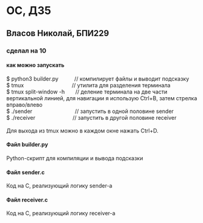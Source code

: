 # ОС, ДЗ5
## Власов Николай, БПИ229

### сделал на 10

#### как можно запускать
\$ python3 builder.py&emsp;&emsp;&emsp;// компилирует файлы и выводит подсказку \
\$ tmux&emsp;&emsp;&emsp;&emsp;&emsp;&emsp;&emsp;&emsp;&emsp;// утилита для разделения терминала \
\$ tmux split-window -h&emsp;&emsp;// деление терминала на две части вертикальной линией, для навигации я использую Ctrl+B, затем стрелка вправо/влево \
\$ ./sender&emsp;&emsp;&emsp;&emsp;&emsp;&emsp;&emsp;&emsp;// запустить в одной половине sender \
\$ ./receiver&emsp;&emsp;&emsp;&emsp;&emsp;&emsp;&emsp;// запустить в другой половине receiver \
\
Для выхода из tmux можно в каждом окне нажать Ctrl+D.

#### Файл builder.py
Python-скрипт для компиляции и вывода подсказки

#### Файл sender.c
Код на C, реализующий логику sender-а

#### Файл receiver.c
Код на C, реализующий логику receiver-а
